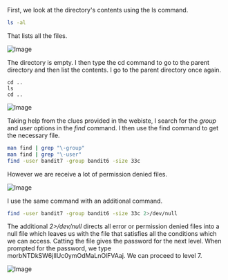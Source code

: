 First, we look at the directory's contents using the ls command.

```bash 
ls -al
```
That lists all the files. 

![Image](https://github.com/user-attachments/assets/284535af-40e0-4e7d-b9dd-e87d4592b8b7)


The directory is empty. I then type the cd command to go to the parent directory and then list the contents. I go to the parent directory once again. 

```
cd ..
ls
cd ..
```
![Image](https://github.com/user-attachments/assets/0b0ead9e-0711-484b-b43c-69afc71af3eb)

Taking help from the clues provided in the webiste, I search for the *group* and *user* options in the *find* command. I then use the find command to get the necessary file.

```bash
man find | grep "\-group"
man find | grep "\-user"
find -user bandit7 -group bandit6 -size 33c
```

However we are receive a lot of permission denied files.

![Image](https://github.com/user-attachments/assets/de2034dd-5c9f-4600-bd55-453b3419d6cc)

I use the same command with an additional command. 

```bash
find -user bandit7 -group bandit6 -size 33c 2>/dev/null
```
The additional *2>/dev/null* directs all error or permission denied files into a null file which leaves us with the file that satisfies all the conditions which we can access. Catting the file gives the password for the next level.
When prompted for the password, we type morbNTDkSW6jIlUc0ymOdMaLnOlFVAaj. We can proceed to level 7.

![Image](https://github.com/user-attachments/assets/5a601b03-b682-4b7d-b424-49f0d2819696)